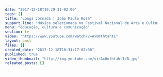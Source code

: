 ```yaml
---
date: "2017-12-18T10:29:11-02:00"
tags: []
title: "Longa Jornada | João Paulo Rosa"
support_line: "Música selecionada no Festival Nacional de Arte e Cultura da Reforma Agrária!"
menu: "educação, cultura e comunicação"
section: tv
video: "https://www.youtube.com/watch?v=Ax0mthtahtI"
layout: post
files: []
created_date: "2017-12-18T10:31:17-02:00"
published: true
video_thumbnail: "http://img.youtube.com/vi/Ax0mthtahtI/0.jpg"
releated_posts: []

---
```

